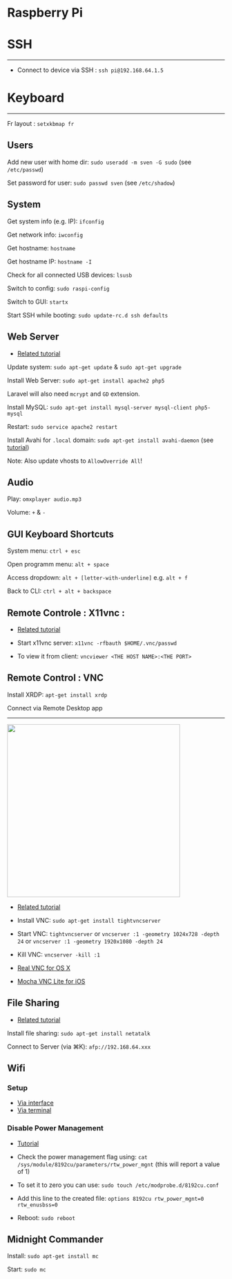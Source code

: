 Raspberry Pi
===============


# SSH
-----------
- Connect to device via SSH : `ssh pi@192.168.64.1.5`


# Keyboard
-----------
Fr layout : `setxkbmap fr`


Users
-----------
Add new user with home dir: `sudo useradd -m sven -G sudo` (see `/etc/passwd`)

Set password for user: `sudo passwd sven` (see `/etc/shadow`)


System
-----------

Get system info (e.g. IP): `ifconfig`

Get network info: `iwconfig`

Get hostname: `hostname`

Get hostname IP: `hostname -I`

Check for all connected USB devices: `lsusb`

Switch to config: `sudo raspi-config`

Switch to GUI: `startx`

Start SSH while booting: `sudo update-rc.d ssh defaults`


Web Server
-----------

- [Related tutorial](http://www.raspberry-projects.com/pi/software_utilities/web-servers/phpapache)

Update system: `sudo apt-get update` & `sudo apt-get upgrade`

Install Web Server: `sudo apt-get install apache2 php5`

Laravel will also need `mcrypt` and `GD` extension.

Install MySQL: `sudo apt-get install mysql-server mysql-client php5-mysql`

Restart: `sudo service apache2 restart`

Install Avahi for `.local` domain: `sudo apt-get install avahi-daemon` (see [tutorial](http://www.ryukent.com/2013/09/a-local-url-instead-of-an-ip-address-for-your-raspberry-pi/))

Note: Also update vhosts to `AllowOverride All`!


Audio
-----------

Play: `omxplayer audio.mp3`

Volume: `+` & `-`


GUI Keyboard Shortcuts
-----------

System menu: `ctrl + esc`

Open programm menu: `alt + space`

Access dropdown: `alt + [letter-with-underline]` e.g. `alt + f`

Back to CLI: `ctrl + alt + backspace`


Remote Controle : X11vnc :
-----------
- [Related tutorial](https://www.linux.com/learn/many-ways-use-remote-desktop-x11vnc)

- Start x11vnc server: `x11vnc -rfbauth $HOME/.vnc/passwd`
- To view it from client: `vncviewer <THE HOST NAME>:<THE PORT>`

Remote Control : VNC
-----------

Install XRDP: `apt-get install xrdp`

Connect via Remote Desktop app

---
<img src="pictures/schema_vnc.png" width="400"/>

- [Related tutorial](http://gettingstartedwithraspberrypi.tumblr.com/post/24142374137/setting-up-a-vnc-server)

- Install VNC: `sudo apt-get install tightvncserver`
- Start VNC: `tightvncserver` or `vncserver :1 -geometry 1024x728 -depth 24`
or `vncserver :1 -geometry 1920x1080 -depth 24`
- Kill VNC: `vncserver -kill :1`

- [Real VNC for OS X](http://www.realvnc.com/)
- [Mocha VNC Lite for iOS](https://itunes.apple.com/gb/app/mocha-vnc-lite/id284984448)


File Sharing
-----------

- [Related tutorial](http://gettingstartedwithraspberrypi.tumblr.com/post/24398167109/file-sharing-with-afp-and-auto-discovery-with)

Install file sharing: `sudo apt-get install netatalk`

Connect to Server (via ⌘K): `afp://192.168.64.xxx`


Wifi
-----------

### Setup

- [Via interface](http://youtu.be/sXDqMapgU_M)
- [Via terminal](http://www.maketecheasier.com/setup-wifi-on-raspberry-pi/)

### Disable Power Management

- [Tutorial](http://www.raspberrypi-spy.co.uk/2015/06/how-to-disable-wifi-power-saving-on-the-raspberry-pi/)

- Check the power management flag using: `cat /sys/module/8192cu/parameters/rtw_power_mgnt` (this will report a value of 1)
- To set it to zero you can use: `sudo touch /etc/modprobe.d/8192cu.conf`
- Add this line to the created file: `options 8192cu rtw_power_mgnt=0 rtw_enusbss=0`
- Reboot: `sudo reboot`


Midnight Commander
-----------

Install: `sudo apt-get install mc`

Start: `sudo mc`
